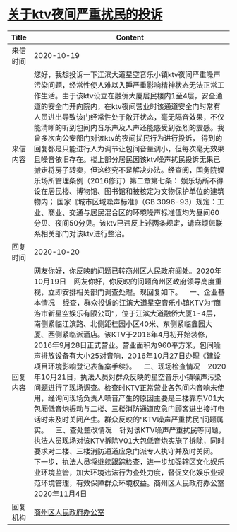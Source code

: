 # <a href="http://www.shangluo.gov.cn/zmhd/ldxxxx.jsp?urltype=leadermail.LeaderMailContentUrl&wbtreeid=1112&leadermailid=6536">关于ktv夜间严重扰民的投诉</a>
| Title |                                                                                                                                                                                                                                                                                                                    Content                                                                                                                                                                                                                                                                                                                    |
|:-----:|-----------------------------------------------------------------------------------------------------------------------------------------------------------------------------------------------------------------------------------------------------------------------------------------------------------------------------------------------------------------------------------------------------------------------------------------------------------------------------------------------------------------------------------------------------------------------------------------------------------------------------------------------|
| 来信时间  | 2020-10-19                                                                                                                                                                                                                                                                                                                                                                                                                                                                                                                                                                                                                                    |
| 来信内容  | 您好，我想投诉一下江滨大道星空音乐小镇ktv夜间严重噪声污染问题，经常性使人难以入睡严重影响精神状态无法正常工作生活。由于该ktv设立在融侨大厦居民楼内1至4层，安全通道的安全门开向院内，在ktv夜间营业时该通道安全门时常有人员进出导致该门经常性处于敞开状态，毫无隔音效果，不仅能清晰的听到包间内音乐声及人声还能感受到强烈的震感。我曾多次向公安部门对该ktv的夜间扰民行为进行投诉， 得到的回复都是只能进行人为调节让包间音量调小，但每次毫无效果且噪音依旧存在。楼上部分居民因该ktv噪声扰民投诉无果已搬走将房子转卖，但这终究不是解决办法。经查阅，国务院娱乐场所管理条例（2016修订）第二章第七条： 娱乐场所不得设在居民楼、博物馆、图书馆和被核定为文物保护单位的建筑物内； 国家《城市区域噪声标准》（GB 3096-93）规定：工业、商业、交通与居民混合区的环境噪声标准值均为昼间60分贝、夜间50分贝。该ktv已违反上述两条规定，请麻烦您联系相关部门对该ktv进行整治。                                                                                                                                                                                          |
| 回复时间  | 2020-10-20                                                                                                                                                                                                                                                                                                                                                                                                                                                                                                                                                                                                                                    |
| 回复内容  | 网友你好，你反映的问题已转商州区人民政府阅处。2020年10月19日    网友你好，你反映的问题商州区政府领导高度重视，立即安排相关部门调查处理。现回复如下。    一、企业基本情况    经查，群众投诉的江滨大道星空音乐小镇KTV为“商洛市新星空娱乐有限公司”，位于江滨大道融侨大厦1-4层，南侧紧临江滨路、北侧距桂园小区40米、东侧紧临鑫园大厦、西侧紧临派酒店。该KTV于2016年4月初开始装修，2016年9月28日正式营业。营业面积为960平方米，包间噪声排放设备有大小25对音响，2016年10月27日办理《建设项目环境影响登记表备案手续》。    二、现场检查情况    2020年10月21日，执法人员对群众反映的星空音乐小镇噪声污染问题进行了现场调查。检查时KTV正常营业各包间内音响未使用，经询问现场负责人噪音产生的原因主要是三楼靠东V01大包厢低音炮振动与二楼、三楼消防通道应急门顾客进出接打电话时未及时关闭产生。群众反映的“KTV噪声严重扰民”问题属实。    三、查处整改情况    针对该KTV噪声严重扰民等问题，执法人员现场对该KTV拆除V01大包低音炮实施了拆除，同时要求对二楼、三楼消防通道应急门派专人执守并及时关闭。    下一步，执法人员将继续跟踪检查，进一步加强辖区文化娱乐业环境监管，加大环境违法行为查处力度，督促文化娱乐业规范环境管理，有效保障群众环境权益。商州区人民政府办公室2020年11月4日 |
| 回复机构  | <a href="../../categories/agencies/商州区人民政府办公室.md">商州区人民政府办公室</a>                                                                                                                                                                                                                                                                                                                                                                                                                                                                                                                                                                              |